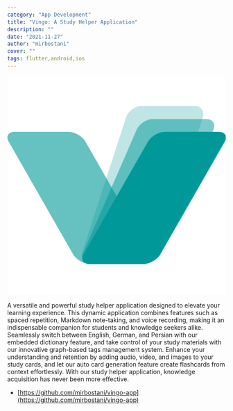 ```yaml
---
category: "App Development"
title: "Vingo: A Study Helper Application"
description: ""
date: "2021-11-27"
author: "mirbostani"
cover: ""
tags: flutter,android,ios
---
```


![Vingo](/post/vingo-icon.png)

A versatile and powerful study helper application designed to elevate your learning experience. This dynamic application combines features such as spaced repetition, Markdown note-taking, and voice recording, making it an indispensable companion for students and knowledge seekers alike. Seamlessly switch between English, German, and Persian with our embedded dictionary feature, and take control of your study materials with our innovative graph-based tags management system. Enhance your understanding and retention by adding audio, video, and images to your study cards, and let our auto card generation feature create flashcards from context effortlessly. With our study helper application, knowledge acquisition has never been more effective.

- [https://github.com/mirbostani/vingo-app](https://github.com/mirbostani/vingo-app)